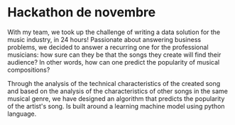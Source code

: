 # Hackathon de novembre 
With my team, we took up the challenge of writing a data solution for the music industry, in 24 hours! Passionate about answering business problems, we decided to answer a recurring one for the professional musicians: how sure can they be that the songs they create will find their audience? In other words, how can one predict the popularity of musical compositions?

Through the analysis of the technical characteristics of the created song and based on the analysis of the characteristics of other songs in the same musical genre, we have designed an algorithm that predicts the popularity of the artist's song. Is built around a learning machine model using python language.


